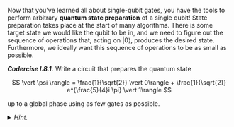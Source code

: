Now that you've learned all about single-qubit gates, you have the tools to
perform arbitrary **quantum state preparation** of a single qubit! State
preparation takes place at the start of many algorithms. There is some target
state we would like the qubit to be in, and we need to figure out the sequence
of operations that, acting on $\vert 0 \rangle$, produces the desired state. Furthermore,
we ideally want this sequence of operations to be as small as possible.

***Codercise I.8.1.*** Write a circuit that prepares the quantum state

$$
\vert \psi \rangle = \frac{1}{\sqrt{2}} \vert 0\rangle +  \frac{1}{\sqrt{2}}  e^{\frac{5}{4}i \pi} \vert 1\rangle
$$

up to a global phase using as few gates as possible.


<details>
  <summary><i>Hint.</i></summary>

First look at the amplitudes of the target state, ignoring the complex
phase. What operation sends $\vert 0 \rangle$ to the state with the correct
amplitudes? Then, determine which operation(s) would add the correct phase.

</details>
